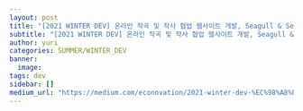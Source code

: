 ```yaml
---
layout: post
title: "[2021 WINTER DEV] 온라인 작곡 및 작사 협업 웹사이트 개발, Seagull & Seagirl 팀"
subtitle: "[2021 WINTER DEV] 온라인 작곡 및 작사 협업 웹사이트 개발, Seagull & Seagirl 팀"
author: yuri
categories: SUMMER/WINTER_DEV
banner:
  image:
tags: dev
sidebar: []
medium_url: "https://medium.com/econovation/2021-winter-dev-%EC%98%A8%EB%9D%BC%EC%9D%B8-%EC%9E%91%EA%B3%A1-%EB%B0%8F-%EC%9E%91%EC%82%AC-%ED%98%91%EC%97%85-%EC%9B%B9%EC%82%AC%EC%9D%B4%ED%8A%B8-%EA%B0%9C%EB%B0%9C-seagull-seagirl-%ED%8C%80-270b2c8724a1"
---
```

